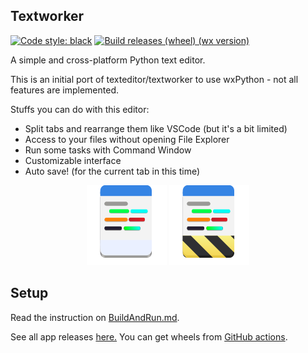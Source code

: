 ## Textworker
[![Code style: black](https://img.shields.io/badge/code%20style-black-000000.svg)](https://github.com/psf/black)
[![Build releases (wheel) (wx version)](https://github.com/lebao3105/texteditor/actions/workflows/wheel.yml/badge.svg?branch=wip%2Fwx)](https://github.com/lebao3105/texteditor/actions/workflows/wheel.yml)

A simple and cross-platform Python text editor.

This is an initial port of texteditor/textworker to use wxPython - not all features are implemented.

Stuffs you can do with this editor:
* Split tabs and rearrange them like VSCode (but it's a bit limited)
* Access to your files without opening File Explorer
* Run some tasks with Command Window
* Customizable interface
* Auto save! (for the current tab in this time)

<div align="center">
    <img src="textworker/icons/textworker.png">
    <img src="textworker/icons/textworker.Devel.png">
</div>

## Setup
Read the instruction on [BuildAndRun.md](BuildAndRun.md).

See all app releases [here.](https://github.com/lebao3105/texteditor/releases) You can get wheels from [GitHub actions](https://github.com/lebao3105/texteditor/actions).